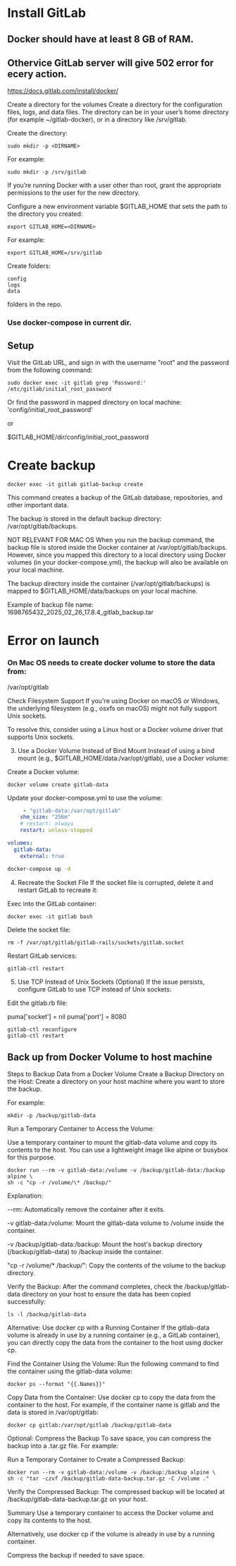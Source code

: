 # Install GitLab

## Docker should have at least 8 GB of RAM.

## Othervice GitLab server will give 502 error for ecery action.

https://docs.gitlab.com/install/docker/

Create a directory for the volumes
Create a directory for the configuration files, logs, and data files. The directory can be in your user’s home directory (for example ~/gitlab-docker), or in a directory like /srv/gitlab.

Create the directory:

    sudo mkdir -p <DIRNAME>

For example:

    sudo mkdir -p /srv/gitlab

If you’re running Docker with a user other than root, grant the appropriate permissions to the user for the new directory.

Configure a new environment variable $GITLAB_HOME that sets the path to the directory you created:

    export GITLAB_HOME=<DIRNAME>

For example:

    export GITLAB_HOME=/srv/gitlab

Create folders:

    config
    logs
    data

folders in the <DIRNAME> repo.

### Use docker-compose in current dir.

## Setup

Visit the GitLab URL, and sign in with the username "root" and the password from the following command:

    sudo docker exec -it gitlab grep 'Password:' /etc/gitlab/initial_root_password

Or find the password in mapped directory on
local machine: 'config/initial_root_password'

or

$GITLAB_HOME/dir/config/initial_root_password

# Create backup

    docker exec -it gitlab gitlab-backup create

This command creates a backup of the GitLab database,
repositories, and other important data.

The backup is stored in the default backup directory: /var/opt/gitlab/backups.

NOT RELEVANT FOR MAC OS
When you run the backup command, the backup file is stored inside
the Docker container at /var/opt/gitlab/backups. However,
since you mapped this directory to a local directory using
Docker volumes (in your docker-compose.yml),
the backup will also be available on your local machine.

The backup directory inside the container (/var/opt/gitlab/backups) is mapped to $GITLAB_HOME/data/backups on your local machine.

Example of backup file name: 1698765432_2025_02_26_17.8.4_gitlab_backup.tar

# Error on launch

### On Mac OS needs to create docker volume to store the data from:

/var/opt/gitlab

Check Filesystem Support
If you're using Docker on macOS or Windows, the underlying filesystem (e.g., osxfs on macOS) might not fully support Unix sockets.

To resolve this, consider using a Linux host or a Docker volume driver that supports Unix sockets.

3. Use a Docker Volume Instead of Bind Mount
   Instead of using a bind mount (e.g., $GITLAB_HOME/data:/var/opt/gitlab), use a Docker volume:

Create a Docker volume:

    docker volume create gitlab-data

Update your docker-compose.yml to use the volume:

```yml
     - "gitlab-data:/var/opt/gitlab"
    shm_size: "256m"
    # restart: always
    restart: unless-stopped

volumes:
  gitlab-data:
    external: true
```

```bash
docker-compose up -d
```

4. Recreate the Socket File
   If the socket file is corrupted, delete it and restart GitLab to recreate it:

Exec into the GitLab container:

    docker exec -it gitlab bash

Delete the socket file:

    rm -f /var/opt/gitlab/gitlab-rails/sockets/gitlab.socket

Restart GitLab services:

    gitlab-ctl restart

5. Use TCP Instead of Unix Sockets (Optional)
   If the issue persists, configure GitLab to use TCP instead of Unix sockets:

Edit the gitlab.rb file:

puma['socket'] = nil
puma['port'] = 8080

    gitlab-ctl reconfigure
    gitlab-ctl restart

## Back up from Docker Volume to host machine

Steps to Backup Data from a Docker Volume
Create a Backup Directory on the Host:
Create a directory on your host machine
where you want to store the backup.

For example:

    mkdir -p /backup/gitlab-data

Run a Temporary Container to Access the Volume:

Use a temporary container to mount the gitlab-data volume
and copy its contents to the host.
You can use a lightweight image like alpine or busybox for this purpose.

    docker run --rm -v gitlab-data:/volume -v /backup/gitlab-data:/backup alpine \
    sh -c "cp -r /volume/\* /backup/"

Explanation:

--rm: Automatically remove the container after it exits.

-v gitlab-data:/volume: Mount the gitlab-data volume to /volume inside the container.

-v /backup/gitlab-data:/backup: Mount the host's backup directory (/backup/gitlab-data) to /backup inside the container.

"cp -r /volume/\* /backup/": Copy the contents of the volume to the backup directory.

Verify the Backup:
After the command completes, check the /backup/gitlab-data directory on your host to ensure the data has been copied successfully:

    ls -l /backup/gitlab-data

Alternative: Use docker cp with a Running Container
If the gitlab-data volume is already in use by a running container
(e.g., a GitLab container),
you can directly copy the data from the container to the host using docker cp.

Find the Container Using the Volume:
Run the following command to find the container using the gitlab-data volume:

    docker ps --format "{{.Names}}"

Copy Data from the Container:
Use docker cp to copy the data from the container to the host.
For example, if the container name is gitlab
and the data is stored in /var/opt/gitlab:

    docker cp gitlab:/var/opt/gitlab /backup/gitlab-data

Optional: Compress the Backup
To save space, you can compress the backup into a .tar.gz file. For example:

Run a Temporary Container to Create a Compressed Backup:

    docker run --rm -v gitlab-data:/volume -v /backup:/backup alpine \
    sh -c "tar -czvf /backup/gitlab-data-backup.tar.gz -C /volume ."

Verify the Compressed Backup:
The compressed backup will be located
at /backup/gitlab-data-backup.tar.gz on your host.

Summary
Use a temporary container to access the Docker volume and copy its contents to the host.

Alternatively, use docker cp if the volume is already in use by a running container.

Compress the backup if needed to save space.
